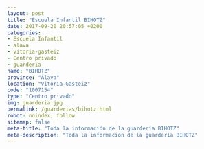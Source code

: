 ```yaml
---
layout: post
title: "Escuela Infantil BIHOTZ"
date: 2017-09-20 20:57:05 +0200
categories:
- Escuela Infantil
- alava
- vitoria-gasteiz
- Centro privado
- guarderia
name: "BIHOTZ"
province: "Álava"
location: "Vitoria-Gasteiz"
code: "1007154"
type: "Centro privado"
img: guarderia.jpg
permalink: /guarderias/bihotz.html
robot: noindex, follow
sitemap: false
meta-title: "Toda la información de la guardería BIHOTZ"
meta-description: "Toda la información de la guardería BIHOTZ"
---
```

